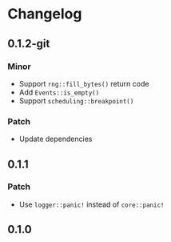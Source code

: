 # Changelog

## 0.1.2-git

### Minor

- Support `rng::fill_bytes()` return code
- Add `Events::is_empty()`
- Support `scheduling::breakpoint()`

### Patch

- Update dependencies

## 0.1.1

### Patch

- Use `logger::panic!` instead of `core::panic!`

## 0.1.0

<!-- Update PR number to skip CHANGELOG.md test: #113 -->
